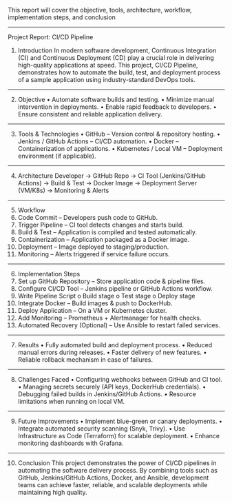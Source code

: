 This report will cover the objective, tools, architecture, workflow, implementation steps, and conclusion 
________________________________________
 Project Report: CI/CD Pipeline
1. Introduction
In modern software development, Continuous Integration (CI) and Continuous Deployment (CD) play a crucial role in delivering high-quality applications at speed. This project, CI/CD Pipeline, demonstrates how to automate the build, test, and deployment process of a sample application using industry-standard DevOps tools.
________________________________________
2. Objective
•	Automate software builds and testing.
•	Minimize manual intervention in deployments.
•	Enable rapid feedback to developers.
•	Ensure consistent and reliable application delivery.
________________________________________
3. Tools & Technologies
•	GitHub – Version control & repository hosting.
•	Jenkins / GitHub Actions – CI/CD automation.
•	Docker – Containerization of applications.
•	Kubernetes / Local VM – Deployment environment (if applicable).
_______________________________________
4. Architecture
Developer → GitHub Repo → CI Tool (Jenkins/GitHub Actions) → Build & Test → Docker Image → Deployment Server (VM/K8s) → Monitoring & Alerts
________________________________________
5. Workflow
1.	Code Commit – Developers push code to GitHub.
2.	Trigger Pipeline – CI tool detects changes and starts build.
3.	Build & Test – Application is compiled and tested automatically.
4.	Containerization – Application packaged as a Docker image.
5.	Deployment – Image deployed to staging/production.
6.	Monitoring – Alerts triggered if service failure occurs.
________________________________________
6. Implementation Steps
1.	Set up GitHub Repository – Store application code & pipeline files.
2.	Configure CI/CD Tool – Jenkins pipeline or GitHub Actions workflow.
3.	Write Pipeline Script
o	Build stage
o	Test stage
o	Deploy stage
4.	Integrate Docker – Build images & push to DockerHub.
5.	Deploy Application – On a VM or Kubernetes cluster.
6.	Add Monitoring – Prometheus + Alertmanager for health checks.
7.	Automated Recovery (Optional) – Use Ansible to restart failed services.
________________________________________
7. Results
•	Fully automated build and deployment process.
•	Reduced manual errors during releases.
•	Faster delivery of new features.
•	Reliable rollback mechanism in case of failures.
________________________________________
8. Challenges Faced
•	Configuring webhooks between GitHub and CI tool.
•	Managing secrets securely (API keys, DockerHub credentials).
•	Debugging failed builds in Jenkins/GitHub Actions.
•	Resource limitations when running on local VM.
________________________________________
9. Future Improvements
•	Implement blue-green or canary deployments.
•	Integrate automated security scanning (Snyk, Trivy).
•	Use Infrastructure as Code (Terraform) for scalable deployment.
•	Enhance monitoring dashboards with Grafana.
________________________________________
10. Conclusion
This project demonstrates the power of CI/CD pipelines in automating the software delivery process. By combining tools such as GitHub, Jenkins/GitHub Actions, Docker, and Ansible, development teams can achieve faster, reliable, and scalable deployments while maintaining high quality.

